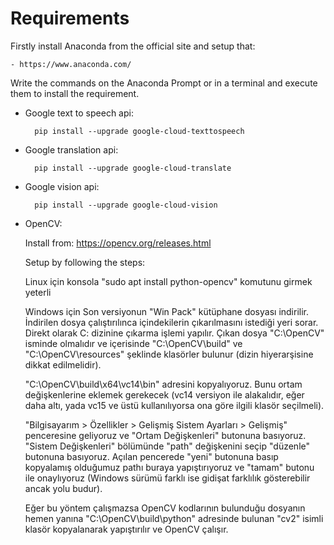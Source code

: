 # Requirements

Firstly install Anaconda from the official site and setup that:

    - https://www.anaconda.com/

Write the commands on the Anaconda Prompt or in a terminal and execute them to install the requirement.

- Google text to speech api:

        pip install --upgrade google-cloud-texttospeech
        
- Google translation api:

        pip install --upgrade google-cloud-translate
        
- Google vision api:

        pip install --upgrade google-cloud-vision
        
- OpenCV:

    Install from: https://opencv.org/releases.html
    
    Setup by following the steps:

    Linux için konsola "sudo apt install python-opencv" komutunu girmek yeterli

    Windows için Son versiyonun "Win Pack" kütüphane dosyası indirilir. İndirilen dosya çalıştırılınca içindekilerin çıkarılmasını istediği yeri sorar. Direkt olarak C: dizinine çıkarma işlemi yapılır. Çıkan dosya "C:\OpenCV" isminde olmalıdır ve içerisinde "C:\OpenCV\build" ve "C:\OpenCV\resources" şeklinde klasörler bulunur (dizin hiyerarşisine dikkat edilmelidir).

    "C:\OpenCV\build\x64\vc14\bin" adresini kopyalıyoruz. Bunu ortam değişkenlerine eklemek gerekecek (vc14 versiyon ile alakalıdır, eğer daha altı, yada vc15 ve üstü kullanılıyorsa ona göre ilgili klasör seçilmeli).

    "Bilgisayarım > Özellikler > Gelişmiş Sistem Ayarları > Gelişmiş" penceresine geliyoruz ve "Ortam Değişkenleri" butonuna basıyoruz. "Sistem Değişkenleri" bölümünde "path" değişkenini seçip "düzenle" butonuna basıyoruz. Açılan pencerede "yeni" butonuna basıp kopyalamış olduğumuz pathı buraya yapıştırıyoruz ve "tamam" butonu ile onaylıyoruz (Windows sürümü farklı ise gidişat farklılık gösterebilir ancak yolu budur).

    Eğer bu yöntem çalışmazsa OpenCV kodlarının bulunduğu dosyanın hemen yanına "C:\OpenCV\build\python" adresinde bulunan "cv2" isimli klasör kopyalanarak yapıştırılır ve OpenCV çalışır.